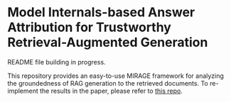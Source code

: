 # Model Internals-based Answer Attribution for Trustworthy Retrieval-Augmented Generation

README file building in progress.

This repository provides an easy-to-use MIRAGE framework for analyzing the groundedness of RAG generation to the retrieved documents. To re-implement the results in the paper, please refer to [this repo](github).
